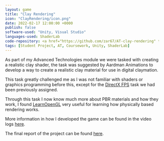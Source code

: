 ```yaml
---
layout: game
title: "Clay Rendering"
icon: "ClayRendering/icon.png"
date: 2022-02-17 12:00:00 +0000
publish: false
software-used: "Unity, Visual Studio"
languages-used: ShaderLab
code-repository: <a href="https://github.com/zar67/AT-clay-rendering" target="_blank">GitHub</a>
tags: [Student Project, AT, Coursework, Unity, ShaderLab]
---
```


As part of my Advanced Technologies module we were tasked with creating a realistic clay shader, the task was suggested by Aardman Animations to develop a way to create a realistic clay material for use in digital claymation. 

This task greatly challenged me as I was not familiar with shaders or graphics programming before this, except for the <a href="https://zar67.github.io/Portfolio/games/2021-11-18-firectx-fps.html">DirectX FPS</a> task we had been previously assigned. 

Through this task I now know much more about PBR materials and how they work, I found <a href="https://learnopengl.com/PBR/Theory" target="_blank">LearnOpenGL</a> very useful for learning how physically based rendering works. 

More information in how I developed the game can be found in the video logs <a href="https://youtube.com/playlist?list=PLFrr5q99QVCgQ9nvAoHRC83NKl4EfjXSu" target="_blank">here</a>.

The final report of the project can be found <a href="{{site.baseurl}}/assets/ClayRendering/ClayRendering-Report.pdf" target="_blank">here</a>.